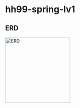 # hh99-spring-lv1

## ERD
<img width="206" alt="ERD" src="https://github.com/TaeHoon0/hh99-spring-lv1/assets/48711163/dc430a7f-c180-4131-9ecf-f4b1bd992d4c">

